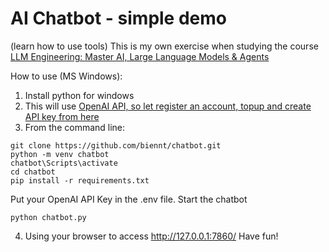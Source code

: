 # AI Chatbot - simple demo
(learn how to use tools)
This is my own exercise when studying the course  [LLM Engineering: Master AI, Large Language Models & Agents](https://www.udemy.com/course/llm-engineering-master-ai-and-large-language-models)

How to use (MS Windows):
1. Install python for windows
2. This will use [OpenAI API, so let register an account, topup and create API key from here](https://platform.openai.com/)
3. From the command line:
```
git clone https://github.com/biennt/chatbot.git
python -m venv chatbot
chatbot\Scripts\activate
cd chatbot
pip install -r requirements.txt
```
Put your OpenAI API Key in the .env file.
Start the chatbot
```
python chatbot.py
```
4. Using your browser to access http://127.0.0.1:7860/
Have fun!
